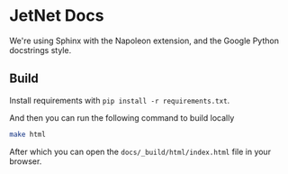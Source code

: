 # JetNet Docs

We're using Sphinx with the Napoleon extension, and the Google Python docstrings style.

## Build

Install requirements with `pip install -r requirements.txt`.

And then you can run the following command to build locally

```bash
make html
```

After which you can open the `docs/_build/html/index.html` file in your browser.
